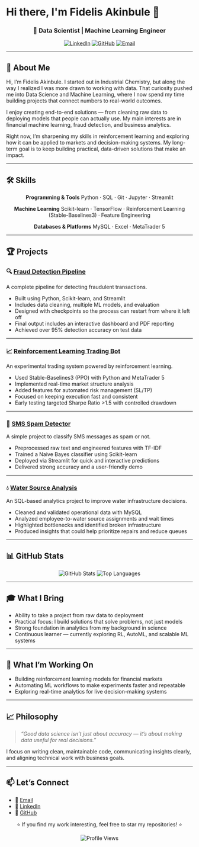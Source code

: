 # Hi there, I'm Fidelis Akinbule 👋

<div align="center">  

### 🚀 Data Scientist | Machine Learning Engineer

[![LinkedIn](https://img.shields.io/badge/LinkedIn-0077B5?style=for-the-badge\&logo=linkedin\&logoColor=white)](https://www.linkedin.com/in/fidelis-akinbule/)
[![GitHub](https://img.shields.io/badge/GitHub-100000?style=for-the-badge\&logo=github\&logoColor=white)](https://github.com/Fidelis-Akinbule)
[![Email](https://img.shields.io/badge/Email-D14836?style=for-the-badge\&logo=gmail\&logoColor=white)](mailto:Fakinbule@gmail.com)

</div>  

---

## 🎯 About Me

Hi, I’m Fidelis Akinbule. I started out in Industrial Chemistry, but along the way I realized I was more drawn to working with data. That curiosity pushed me into Data Science and Machine Learning, where I now spend my time building projects that connect numbers to real-world outcomes.

I enjoy creating end-to-end solutions — from cleaning raw data to deploying models that people can actually use. My main interests are in financial machine learning, fraud detection, and business analytics.

Right now, I’m sharpening my skills in reinforcement learning and exploring how it can be applied to markets and decision-making systems. My long-term goal is to keep building practical, data-driven solutions that make an impact.

---

## 🛠️ Skills

<div align="center">  

**Programming & Tools**
Python · SQL · Git · Jupyter · Streamlit

**Machine Learning**
Scikit-learn · TensorFlow · Reinforcement Learning (Stable-Baselines3) · Feature Engineering

**Databases & Platforms**
MySQL · Excel · MetaTrader 5

</div>  

---

## 🏆 Projects

### 🔍 [Fraud Detection Pipeline](https://github.com/Fidelis-Akinbule/ComprehesiveFraudDetectionPipeline)

A complete pipeline for detecting fraudulent transactions.

* Built using Python, Scikit-learn, and Streamlit
* Includes data cleaning, multiple ML models, and evaluation
* Designed with checkpoints so the process can restart from where it left off
* Final output includes an interactive dashboard and PDF reporting
* Achieved over 95% detection accuracy on test data

---

### 📈 [Reinforcement Learning Trading Bot](https://github.com/Fidelis-Akinbule/ict-mmm_bot)

An experimental trading system powered by reinforcement learning.

* Used Stable-Baselines3 (PPO) with Python and MetaTrader 5
* Implemented real-time market structure analysis
* Added features for automated risk management (SL/TP)
* Focused on keeping execution fast and consistent
* Early testing targeted Sharpe Ratio >1.5 with controlled drawdown

---

### 📱 [SMS Spam Detector](https://github.com/Fidelis-Akinbule/Simple_SMS_Spam_Detection_Model)

A simple project to classify SMS messages as spam or not.

* Preprocessed raw text and engineered features with TF-IDF
* Trained a Naive Bayes classifier using Scikit-learn
* Deployed via Streamlit for quick and interactive predictions
* Delivered strong accuracy and a user-friendly demo

---

### 💧 [Water Source Analysis](https://github.com/Fidelis-Akinbule/Majidogo_project)

An SQL-based analytics project to improve water infrastructure decisions.

* Cleaned and validated operational data with MySQL
* Analyzed employee-to-water source assignments and wait times
* Highlighted bottlenecks and identified broken infrastructure
* Produced insights that could help prioritize repairs and reduce queues

---

## 📊 GitHub Stats

<div align="center">  

![GitHub Stats](https://github-readme-stats.vercel.app/api?username=Fidelis-Akinbule\&show_icons=true\&theme=radical\&hide_border=true)
![Top Languages](https://github-readme-stats.vercel.app/api/top-langs/?username=Fidelis-Akinbule\&layout=compact\&theme=radical\&hide_border=true)

</div>  

---

## 🎓 What I Bring

* Ability to take a project from raw data to deployment
* Practical focus: I build solutions that solve problems, not just models
* Strong foundation in analytics from my background in science
* Continuous learner — currently exploring RL, AutoML, and scalable ML systems

---

## 🚀 What I’m Working On

* Building reinforcement learning models for financial markets
* Automating ML workflows to make experiments faster and repeatable
* Exploring real-time analytics for live decision-making systems

---

## 📈 Philosophy

> *“Good data science isn’t just about accuracy — it’s about making data useful for real decisions.”*

I focus on writing clean, maintainable code, communicating insights clearly, and aligning technical work with business goals.

---

## 📫 Let’s Connect

* 📧 [Email](mailto:Fakinbule@gmail.com)
* 💼 [LinkedIn](https://www.linkedin.com/in/fidelis-akinbule/)
* 🐙 [GitHub](https://github.com/Fidelis-Akinbule)

<div align="center">  

⭐ If you find my work interesting, feel free to star my repositories! ⭐

![Profile Views](https://komarev.com/ghpvc/?username=Fidelis-Akinbule\&color=blueviolet\&style=flat-square)

</div>  

